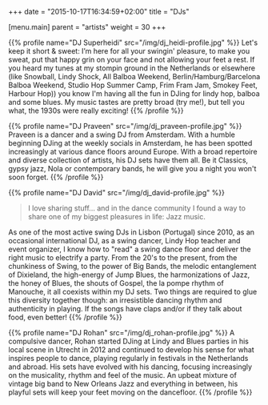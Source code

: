 +++
date = "2015-10-17T16:34:59+02:00"
title = "DJs"

[menu.main]
parent = "artists"
weight = 30
+++

{{% profile name="DJ Superheidi" src="/img/dj_heidi-profile.jpg" %}}
Let's keep it short & sweet: I’m here for all your swingin' pleasure, to
make you sweat, put that happy grin on your face and not allowing your
feet a rest. If you heard my tunes at my stompin ground in the Netherlands
or elsewhere (like Snowball, Lindy Shock, All Balboa Weekend,
Berlin/Hamburg/Barcelona Balboa Weekend, Studio Hop Summer Camp,
Frim Fram Jam, Smokey Feet, Harbour Hop)) you know I'm having all the fun
in DJing for lindy hop, balboa and some blues. My music tastes are pretty
broad (try me!), but tell you what, the 1930s were really exciting!
{{% /profile %}}

{{% profile name="DJ Praveen" src="/img/dj_praveen-profile.jpg" %}}
Praveen is a dancer and a swing DJ from Amsterdam. With a humble beginning
DJing at the weekly socials in Amsterdam, he has been spotted increasingly
at various dance floors around Europe. With a broad repertoire and diverse
collection of artists, his DJ sets have them all. Be it Classics, gypsy jazz,
Nola or contemporary bands, he will give you a night you won't soon forget.
{{% /profile %}}

{{% profile name="DJ David" src="/img/dj_david-profile.jpg" %}}
> I love sharing stuff... and in the dance community I found a way to share
> one of my biggest pleasures in life: Jazz music.

As one of the most active swing DJs in Lisbon (Portugal) since 2010, as an
occasional international
DJ, as a swing dancer, Lindy Hop teacher and event organizer, I know how to
"read" a swing dance floor and deliver the right music to electrify a party.
From the 20's to the present, from the chunkiness of Swing, to the power of
Big Bands, the melodic entanglement of Dixieland, the high-energy of Jump
Blues, the harmonizations of Jazz, the honey of Blues, the shouts of Gospel,
the la pompe rhythm of Manouche, it all coexists within my DJ sets. Two things
are required to glue this diversity together though: an irresistible dancing
rhythm and authenticity in playing. If the songs have claps and/or if
they talk about food, even better!
{{% /profile %}}

{{% profile name="DJ Rohan" src="/img/dj_rohan-profile.jpg" %}}
A compulsive dancer, Rohan started DJing at Lindy and Blues parties in his
local scene in Utrecht in 2012 and continued to develop his sense for what
inspires people to dance, playing regularly in festivals in the Netherlands
and abroad. His sets have evolved with his dancing, focusing increasingly on
the musicality, rhythm and feel of the music. An upbeat mixture of vintage big
band to New Orleans Jazz and everything in between, his playful sets will keep
your feet moving on the dancefloor.
{{% /profile %}}
